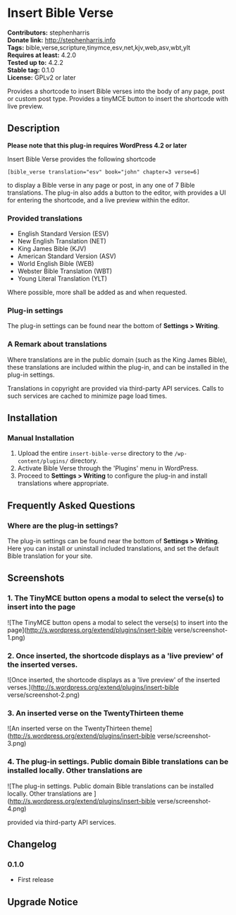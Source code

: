 # Insert Bible Verse #
**Contributors:** stephenharris  
**Donate link:** http://stephenharris.info  
**Tags:** bible,verse,scripture,tinymce,esv,net,kjv,web,asv,wbt,ylt  
**Requires at least:** 4.2.0  
**Tested up to:** 4.2.2  
**Stable tag:** 0.1.0  
**License:** GPLv2 or later  

Provides a shortcode to insert Bible verses into the body of any page, post or custom post type. 
Provides a tinyMCE button to insert the shortcode with live preview.

## Description ##

**Please note that this plug-in requires WordPress 4.2 or later**

Insert Bible Verse provides the following shortcode

`
[bible_verse translation="esv" book="john" chapter=3 verse=6]
`

to display a Bible verse in any page or post, in any one of 7 Bible translations. The plug-in also adds a 
button to the editor, with provides a UI for entering the shortcode, and a live preview within the editor.

### Provided translations ###

 - English Standard Version (ESV)
 - New English Translation (NET)
 - King James Bible (KJV)
 - American Standard Version (ASV)
 - World English Bible (WEB)
 - Webster Bible Translation (WBT)
 - Young Literal Translation (YLT)
 
Where possible, more shall be added as and when requested.

### Plug-in settings ###

The plug-in settings can be found near the bottom of **Settings > Writing**.


### A Remark about translations ###
Where translations are in the public domain (such as the King James Bible), these translations are included 
within the plug-in, and can be installed in the plug-in settings.

Translations in copyright are provided via third-party API services. Calls to such services are cached to 
minimize page load times. 
 

## Installation ##

### Manual Installation ###

1. Upload the entire `insert-bible-verse` directory to the `/wp-content/plugins/` directory.
2. Activate Bible Verse through the 'Plugins' menu in WordPress.
3. Proceed to **Settings > Writing** to configure the plug-in and install translations where appropriate.

## Frequently Asked Questions ##

### Where are the plug-in settings? ###

The plug-in settings can be found near the bottom of **Settings > Writing**. Here you can install or uninstall
included translations, and set the default Bible translation for your site.

## Screenshots ##

### 1. The TinyMCE button opens a modal to select the verse(s) to insert into the page ###
![The TinyMCE button opens a modal to select the verse(s) to insert into the page](http://s.wordpress.org/extend/plugins/insert-bible verse/screenshot-1.png)

### 2. Once inserted, the shortcode displays as a 'live preview' of the inserted verses. ###
![Once inserted, the shortcode displays as a 'live preview' of the inserted verses.](http://s.wordpress.org/extend/plugins/insert-bible verse/screenshot-2.png)

### 3. An inserted verse on the TwentyThirteen theme ###
![An inserted verse on the TwentyThirteen theme](http://s.wordpress.org/extend/plugins/insert-bible verse/screenshot-3.png)

### 4. The plug-in settings. Public domain Bible translations can be installed locally. Other translations are  ###
![The plug-in settings. Public domain Bible translations can be installed locally. Other translations are ](http://s.wordpress.org/extend/plugins/insert-bible verse/screenshot-4.png)

provided via third-party API services.


## Changelog ##

### 0.1.0 ###
* First release

## Upgrade Notice ##
